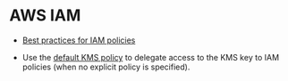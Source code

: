 # AWS IAM

* [Best practices for IAM policies](https://docs.aws.amazon.com/kms/latest/developerguide/iam-policies-best-practices.html)

* Use the [default KMS policy](https://docs.aws.amazon.com/kms/latest/developerguide/key-policy-default.html) to delegate access to the KMS key to IAM policies (when no explicit policy is specified).